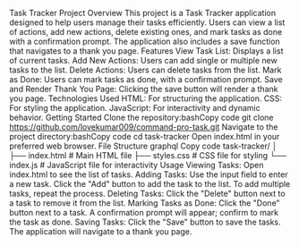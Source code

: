 Task Tracker Project
Overview
This project is a Task Tracker application designed to help users manage their tasks efficiently. Users can view a list of actions, add new actions, delete existing ones, and mark tasks as done with a confirmation prompt. The application also includes a save function that navigates to a thank you page.
Features
View Task List: Displays a list of current tasks.
Add New Actions: Users can add single or multiple new tasks to the list.
Delete Actions: Users can delete tasks from the list.
Mark as Done: Users can mark tasks as done, with a confirmation prompt.
Save and Render Thank You Page: Clicking the save button will render a thank you page.
Technologies Used
HTML: For structuring the application.
CSS: For styling the application.
JavaScript: For interactivity and dynamic behavior.
Getting Started
Clone the repository:bashCopy code
git clone https://github.com/lovekumar009/command-pro-task.git
Navigate to the project directory:bashCopy code
cd task-tracker
Open index.html in your preferred web browser.
File Structure
graphql
Copy code
task-tracker/
│
├── index.html   # Main HTML file
├── styles.css   # CSS file for styling
└── index.js   # JavaScript file for interactivity
Usage
Viewing Tasks: Open index.html to see the list of tasks.
Adding Tasks:
Use the input field to enter a new task.
Click the "Add" button to add the task to the list.
To add multiple tasks, repeat the process.
Deleting Tasks:
Click the "Delete" button next to a task to remove it from the list.
Marking Tasks as Done:
Click the "Done" button next to a task.
A confirmation prompt will appear; confirm to mark the task as done.
Saving Tasks:
Click the "Save" button to save the tasks.
The application will navigate to a thank you page.
